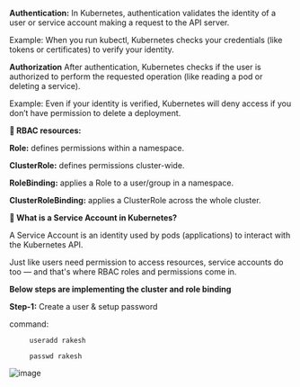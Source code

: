 
**Authentication:** In Kubernetes, authentication validates the identity of a user or service account making a request to the API server.

Example: When you run kubectl, Kubernetes checks your credentials (like tokens or certificates) to verify your identity.

**Authorization** After authentication, Kubernetes checks if the user is authorized to perform the requested operation (like reading a pod or deleting a service).

Example: Even if your identity is verified, Kubernetes will deny access if you don’t have permission to delete a deployment.

**📁 RBAC resources:**

**Role:** defines permissions within a namespace.

**ClusterRole:** defines permissions cluster-wide.

**RoleBinding:** applies a Role to a user/group in a namespace.

**ClusterRoleBinding:** applies a ClusterRole across the whole cluster.

**🤖 What is a Service Account in Kubernetes?**

A Service Account is an identity used by pods (applications) to interact with the Kubernetes API.

Just like users need permission to access resources, service accounts do too — and that's where RBAC roles and permissions come in.

**Below steps are implementing the cluster and role binding**

**Step-1:** Create a user & setup  password

command:  
        
         useradd rakesh 
         
         passwd rakesh

![image](https://github.com/user-attachments/assets/4e9c0875-6191-4b85-9120-293f33929dd2)



